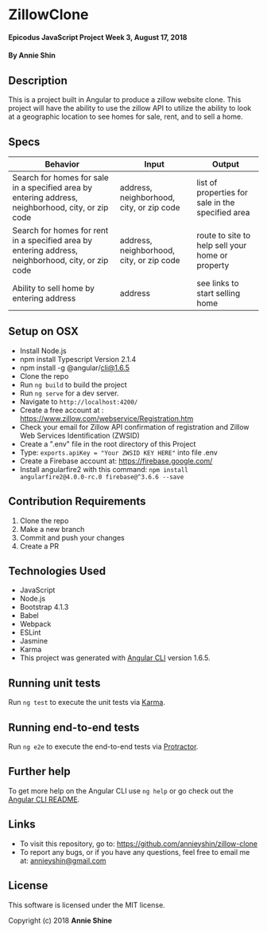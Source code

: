 # ZillowClone

#### Epicodus JavaScript Project Week 3, August 17, 2018

#### By Annie Shin

## Description

This is a project built in Angular to produce a zillow website clone. This project will have the ability to use the zillow API to utilize the ability to look at a geographic location to see homes for sale, rent, and to sell a home.  


## Specs

| Behavior | Input | Output |
|----------|-------|--------|
| Search for homes for sale in a specified area by entering address, neighborhood, city, or zip code| address, neighborhood, city, or zip code | list of properties for sale in the specified area
| Search for homes for rent in a specified area by entering address, neighborhood, city, or zip code| address, neighborhood, city, or zip code | route to site to help sell your home or property |
| Ability to sell home by entering address| address| see links to start selling home|

## Setup on OSX

* Install Node.js
* npm install Typescript Version 2.1.4
* npm install -g @angular/cli@1.6.5
* Clone the repo
* Run `ng build` to build the project
* Run `ng serve` for a dev server.
* Navigate to `http://localhost:4200/`
* Create a free account at : https://www.zillow.com/webservice/Registration.htm
* Check your email for Zillow API confirmation of registration and Zillow Web Services Identification (ZWSID)
* Create a ".env" file in the root directory of this Project
* Type: `exports.apiKey = "Your ZWSID KEY HERE"` into file .env
* Create a Firebase account at: https://firebase.google.com/
* Install angularfire2 with this command: `npm install angularfire2@4.0.0-rc.0 firebase@^3.6.6 --save`

## Contribution Requirements

1. Clone the repo
1. Make a new branch
1. Commit and push your changes
1. Create a PR

## Technologies Used

* JavaScript
* Node.js
* Bootstrap 4.1.3
* Babel
* Webpack
* ESLint
* Jasmine
* Karma
* This project was generated with [Angular CLI](https://github.com/angular/angular-cli) version 1.6.5.

## Running unit tests

Run `ng test` to execute the unit tests via [Karma](https://karma-runner.github.io).

## Running end-to-end tests

Run `ng e2e` to execute the end-to-end tests via [Protractor](http://www.protractortest.org/).

## Further help

To get more help on the Angular CLI use `ng help` or go check out the [Angular CLI README](https://github.com/angular/angular-cli/blob/master/README.md).

## Links

* To visit this repository, go to: https://github.com/annieyshin/zillow-clone
* To report any bugs, or if you have any questions, feel free to email me at: annieyshin@gmail.com

## License

This software is licensed under the MIT license.

Copyright (c) 2018 **Annie Shine**
